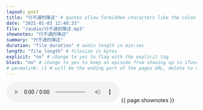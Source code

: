 ```yaml
---
layout: post
title: "行不通的陳述" # quotes allow forbidden characters like the colon
date: "2021-01-03 12:40:33"
file: "/audio/行不通的陳述.mp3"
shownotes: "行不通的陳述"
summary: "行不通的陳述"
duration: "file_duration" # audio length in min:sec
length: "file_length" # filesize in bytes
explicit: "no" # change to yes to flag with the explicit tag
block: "no" # change to yes to keep an episode from showing up in iTunes
# permalink: /1 # will be the ending part of the pages URL, delete to default to the title
---
```


<audio controls>
<source src="{{site.url}}{{site.baseurl}}{{ page.file }}" type="audio/x-mp3">
Your browser does not support the audio element.
</audio>
{{ page.shownotes }}
